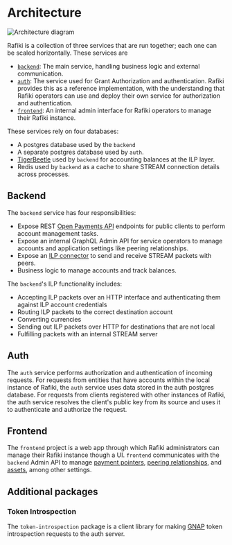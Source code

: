 # Architecture

![Architecture diagram](/img/rafiki-architecture.png)

Rafiki is a collection of three services that are run together; each one can be scaled horizontally. These services are

- [`backend`](https://github.com/interledger/rafiki/tree/main/packages/backend): The main service, handling business logic and external communication.
- [`auth`](https://github.com/interledger/rafiki/tree/main/packages/auth): The service used for Grant Authorization and authentication. Rafiki provides this as a reference implementation, with the understanding that Rafiki operators can use and deploy their own service for authorization and authentication.
- [`frontend`](https://github.com/interledger/rafiki/tree/main/packages/frontend): An internal admin interface for Rafiki operators to manage their Rafiki instance.

These services rely on four databases:

- A postgres database used by the `backend`
- A separate postgres database used by `auth`.
- [TigerBeetle](https://github.com/coilhq/tigerbeetle) used by `backend` for accounting balances at the ILP layer.
- Redis used by `backend` as a cache to share STREAM connection details across processes.

## Backend

The `backend` service has four responsibilities:

- Expose REST [Open Payments API](https://docs.openpayments.guide/reference) endpoints for public clients to perform account management tasks.
- Expose an internal GraphQL Admin API for service operators to manage accounts and application settings like peering relationships.
- Expose an [ILP connector](../concepts/interledger-protocol/connector.md) to send and receive STREAM packets with peers.
- Business logic to manage accounts and track balances.

The `backend`'s ILP functionality includes:

- Accepting ILP packets over an HTTP interface and authenticating them against ILP account credentials
- Routing ILP packets to the correct destination account
- Converting currencies
- Sending out ILP packets over HTTP for destinations that are not local
- Fulfilling packets with an internal STREAM server

## Auth

The `auth` service performs authorization and authentication of incoming requests. For requests from entities that have accounts within the local instance of Rafiki, the `auth` service uses data stored in the auth postgres database. For requests from clients registered with other instances of Rafiki, the auth service resolves the client's public key from its source and uses it to authenticate and authorize the request.

## Frontend

The `frontend` project is a web app through which Rafiki administrators can manage their Rafiki instance though a UI. `frontend` communicates with the `backend` Admin API to manage [payment pointers](../reference/glossary.md#payment-pointer), [peering relationships](../reference/glossary.md#peer), and [assets](../reference/glossary.md#asset), among other settings.

## Additional packages

### Token Introspection

The `token-introspection` package is a client library for making [GNAP](../reference/glossary.md#grant-negotiation-authorization-protocol) token introspection requests to the auth server.
